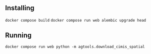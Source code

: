 Installing
----------

`docker compose build`
`docker compose run web alembic upgrade head`


Running
-------
`docker compose run web python -m agtools.download_cimis_spatial`
